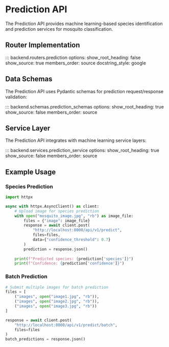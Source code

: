 # Prediction API

The Prediction API provides machine learning-based species identification and prediction services for mosquito classification.

## Router Implementation

::: backend.routers.prediction
    options:
      show_root_heading: false
      show_source: true
      members_order: source
      docstring_style: google

## Data Schemas

The Prediction API uses Pydantic schemas for prediction request/response validation:

::: backend.schemas.prediction_schemas
    options:
      show_root_heading: true
      show_source: false
      members_order: source

## Service Layer

The Prediction API integrates with machine learning service layers:

::: backend.services.prediction_service
    options:
      show_root_heading: true
      show_source: false
      members_order: source

## Example Usage

### Species Prediction

```python
import httpx

async with httpx.AsyncClient() as client:
    # Upload image for species prediction
    with open("mosquito_image.jpg", "rb") as image_file:
        files = {"image": image_file}
        response = await client.post(
            "http://localhost:8000/api/v1/predict",
            files=files,
            data={"confidence_threshold": 0.7}
        )
        prediction = response.json()
        
    print(f"Predicted species: {prediction['species']}")
    print(f"Confidence: {prediction['confidence']}")
```

### Batch Prediction

```python
# Submit multiple images for batch prediction
files = [
    ("images", open("image1.jpg", "rb")),
    ("images", open("image2.jpg", "rb")),
    ("images", open("image3.jpg", "rb"))
]

response = await client.post(
    "http://localhost:8000/api/v1/predict/batch",
    files=files
)
batch_predictions = response.json()
```